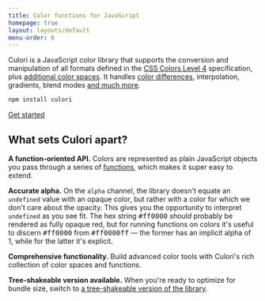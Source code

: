 ```yaml
---
title: Color functions for JavaScript
homepage: true
layout: layouts/default
menu-order: 0
---
```


[css4-colors]: https://drafts.csswg.org/css-color/
[css4-named-colors]: https://drafts.csswg.org/css-color/#named-colors
[din99o]: https://de.wikipedia.org/wiki/DIN99-Farbraum
[hex-colors]: https://drafts.csswg.org/css-color/#hex-notation
[rgb-colors]: https://drafts.csswg.org/css-color/#rgb-functions
[hsl-colors]: https://drafts.csswg.org/css-color/#the-hsl-notation
[hwb-colors]: https://drafts.csswg.org/css-color/#the-hwb-notation
[lab-colors]: https://drafts.csswg.org/css-color/#lab-colors

Culori is a JavaScript color library that supports the conversion and manipulation of all formats defined in the [CSS Colors Level 4][css4-colors] specification, plus [additional color spaces](./color-spaces). It handles [color differences](https://en.wikipedia.org/wiki/Color_difference), interpolation, gradients, blend modes [and much more](/api/).

```bash
npm install culori
```

<a class='btn-link' href='./getting-started'>Get started</a>

## What sets Culori apart?

__A function-oriented API.__ Colors are represented as plain JavaScript objects you pass through a series of [functions](./api), which makes it super easy to extend.

__Accurate alpha.__ On the `alpha` channel, the library doesn't equate an `undefined` value with an opaque color, but rather with a color for which we don't care about the opacity. This gives you the opportunity to interpret `undefined` as you see fit. The hex string <kbd>#ff0000</kbd> _should_ probably be rendered as fully opaque red, but for running functions on colors it's useful to discern <kbd>#ff0000</kbd> from <kbd>#ff0000ff</kbd> — the former has an implicit alpha of 1, while for the latter it's explicit.

__Comprehensive functionality.__ Build advanced color tools with Culori's rich collection of color spaces and functions.

__Tree-shakeable version available.__ When you're ready to optimize for bundle size, switch to [a tree-shakeable version of the library](./guides/tree-shaking).

